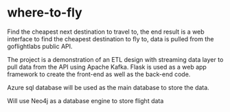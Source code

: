 # where-to-fly
Find the cheapest next destination to travel to, the end result is a web interface to find the cheapest destination to fly to, data is pulled from the goflightlabs public API.

The project is a demonstration of an ETL design with streaming data layer to pull data from the API using Apache Kafka.
Flask is used as a web app framework to create the front-end as well as the back-end code. 

Azure sql database will be used as the main database to store the data.

Will use Neo4j as a database engine to store flight data 
